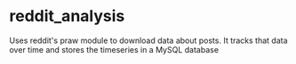 # reddit_analysis
Uses reddit's praw module to download data about posts. It tracks that data over time and stores the timeseries in a MySQL database
